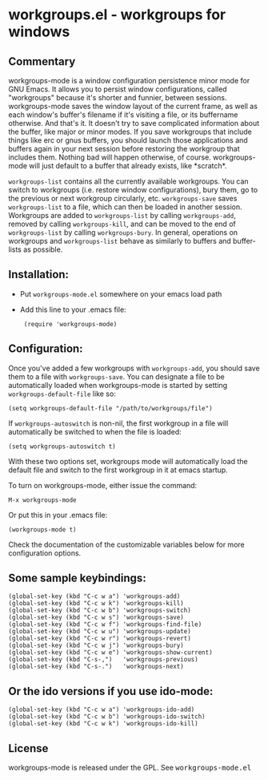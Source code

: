 # workgroups.el - workgroups for windows

## Commentary

workgroups-mode is a window configuration persistence minor mode for
GNU Emacs.  It allows you to persist window configurations, called
"workgroups" because it's shorter and funnier, between sessions.
workgroups-mode saves the window layout of the current frame, as well
as each window's buffer's filename if it's visiting a file, or its
buffername otherwise.  And that's it. It doesn't try to save
complicated information about the buffer, like major or minor modes.
If you save workgroups that include things like erc or gnus buffers,
you should launch those applications and buffers again in your next
session before restoring the workgroup that includes them. Nothing bad
will happen otherwise, of course.  workgroups-mode will just default
to a buffer that already exists, like \*scratch\*.

`workgroups-list` contains all the currently available workgroups.
You can switch to workgroups (i.e. restore window configurations),
bury them, go to the previous or next workgroup circularly, etc.
`workgroups-save` saves `workgroups-list` to a file, which can then be
loaded in another session.  Workgroups are added to `workgroups-list`
by calling `workgroups-add`, removed by calling `workgroups-kill`, and
can be moved to the end of `workgroups-list` by calling
`workgroups-bury`.  In general, operations on workgroups and
`workgroups-list` behave as similarly to buffers and buffer-lists as
possible.

## Installation:

 - Put `workgroups-mode.el` somewhere on your emacs load path

 - Add this line to your .emacs file:

        (require 'workgroups-mode)

## Configuration:

Once you've added a few workgroups with `workgroups-add`, you should
save them to a file with `workgroups-save`.  You can designate a file
to be automatically loaded when workgroups-mode is started by setting
`workgroups-default-file` like so:

    (setq workgroups-default-file "/path/to/workgroups/file")

If `workgroups-autoswitch` is non-nil, the first workgroup in a file
will automatically be switched to when the file is loaded:

    (setq workgroups-autoswitch t)

With these two options set, workgroups mode will automatically load
the default file and switch to the first workgroup in it at emacs
startup.

To turn on workgroups-mode, either issue the command:

    M-x workgroups-mode

Or put this in your .emacs file:

    (workgroups-mode t)

Check the documentation of the customizable variables below for more
configuration options.

## Some sample keybindings:

    (global-set-key (kbd "C-c w a") 'workgroups-add)
    (global-set-key (kbd "C-c w k") 'workgroups-kill)
    (global-set-key (kbd "C-c w b") 'workgroups-switch)
    (global-set-key (kbd "C-c w s") 'workgroups-save)
    (global-set-key (kbd "C-c w f") 'workgroups-find-file)
    (global-set-key (kbd "C-c w u") 'workgroups-update)
    (global-set-key (kbd "C-c w r") 'workgroups-revert)
    (global-set-key (kbd "C-c w j") 'workgroups-bury)
    (global-set-key (kbd "C-c w e") 'workgroups-show-current)
    (global-set-key (kbd "C-s-,")   'workgroups-previous)
    (global-set-key (kbd "C-s-.")   'workgroups-next)

## Or the ido versions if you use ido-mode:

    (global-set-key (kbd "C-c w a") 'workgroups-ido-add)
    (global-set-key (kbd "C-c w b") 'workgroups-ido-switch)
    (global-set-key (kbd "C-c w k") 'workgroups-ido-kill)

## License

workgroups-mode is released under the GPL. See <tt>workgroups-mode.el</tt>
